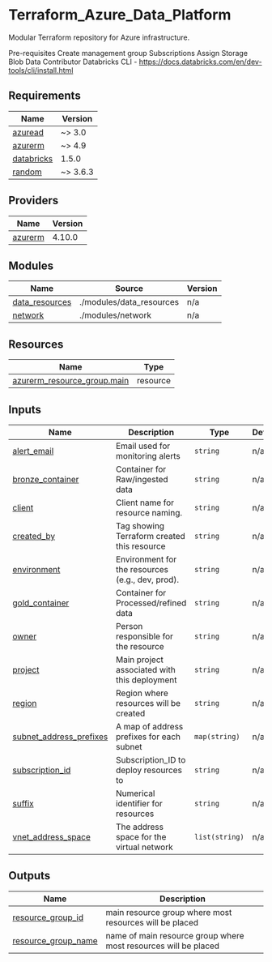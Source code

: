 # Terraform_Azure_Data_Platform
Modular Terraform repository for Azure infrastructure.

Pre-requisites
Create management group
Subscriptions
Assign Storage Blob Data Contributor 
Databricks CLI - https://docs.databricks.com/en/dev-tools/cli/install.html


<!-- BEGIN_TF_DOCS -->
## Requirements

| Name | Version |
|------|---------|
| <a name="requirement_azuread"></a> [azuread](#requirement\_azuread) | ~> 3.0 |
| <a name="requirement_azurerm"></a> [azurerm](#requirement\_azurerm) | ~> 4.9 |
| <a name="requirement_databricks"></a> [databricks](#requirement\_databricks) | 1.5.0 |
| <a name="requirement_random"></a> [random](#requirement\_random) | ~> 3.6.3 |

## Providers

| Name | Version |
|------|---------|
| <a name="provider_azurerm"></a> [azurerm](#provider\_azurerm) | 4.10.0 |

## Modules

| Name | Source | Version |
|------|--------|---------|
| <a name="module_data_resources"></a> [data\_resources](#module\_data\_resources) | ./modules/data_resources | n/a |
| <a name="module_network"></a> [network](#module\_network) | ./modules/network | n/a |

## Resources

| Name | Type |
|------|------|
| [azurerm_resource_group.main](https://registry.terraform.io/providers/hashicorp/azurerm/latest/docs/resources/resource_group) | resource |

## Inputs

| Name | Description | Type | Default | Required |
|------|-------------|------|---------|:--------:|
| <a name="input_alert_email"></a> [alert\_email](#input\_alert\_email) | Email used for monitoring alerts | `string` | n/a | yes |
| <a name="input_bronze_container"></a> [bronze\_container](#input\_bronze\_container) | Container for Raw/ingested data | `string` | n/a | yes |
| <a name="input_client"></a> [client](#input\_client) | Client name for resource naming. | `string` | n/a | yes |
| <a name="input_created_by"></a> [created\_by](#input\_created\_by) | Tag showing Terraform created this resource | `string` | n/a | yes |
| <a name="input_environment"></a> [environment](#input\_environment) | Environment for the resources (e.g., dev, prod). | `string` | n/a | yes |
| <a name="input_gold_container"></a> [gold\_container](#input\_gold\_container) | Container for Processed/refined data | `string` | n/a | yes |
| <a name="input_owner"></a> [owner](#input\_owner) | Person responsible for the resource | `string` | n/a | yes |
| <a name="input_project"></a> [project](#input\_project) | Main project associated with this deployment | `string` | n/a | yes |
| <a name="input_region"></a> [region](#input\_region) | Region where resources will be created | `string` | n/a | yes |
| <a name="input_subnet_address_prefixes"></a> [subnet\_address\_prefixes](#input\_subnet\_address\_prefixes) | A map of address prefixes for each subnet | `map(string)` | n/a | yes |
| <a name="input_subscription_id"></a> [subscription\_id](#input\_subscription\_id) | Subscription\_ID to deploy resources to | `string` | n/a | yes |
| <a name="input_suffix"></a> [suffix](#input\_suffix) | Numerical identifier for resources | `string` | n/a | yes |
| <a name="input_vnet_address_space"></a> [vnet\_address\_space](#input\_vnet\_address\_space) | The address space for the virtual network | `list(string)` | n/a | yes |

## Outputs

| Name | Description |
|------|-------------|
| <a name="output_resource_group_id"></a> [resource\_group\_id](#output\_resource\_group\_id) | main resource group where most resources will be placed |
| <a name="output_resource_group_name"></a> [resource\_group\_name](#output\_resource\_group\_name) | name of main resource group where most resources will be placed |
<!-- END_TF_DOCS -->